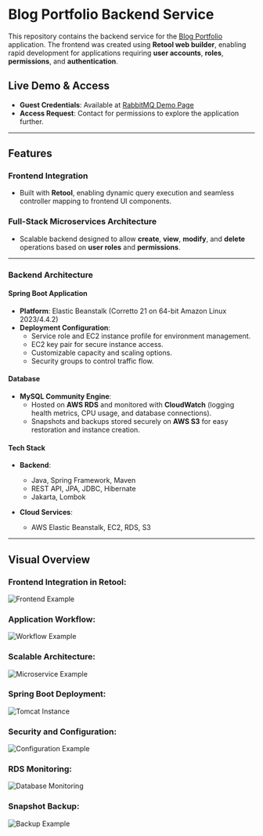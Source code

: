 # Blog Portfolio Backend Service

This repository contains the backend service for the [Blog Portfolio](https://johnathankhoa.retool.com/apps/blogPortfolio) application. The frontend was created using **Retool web builder**, enabling rapid development for applications requiring **user accounts**, **roles**, **permissions**, and **authentication**.

## Live Demo & Access
- **Guest Credentials**: Available at [RabbitMQ Demo Page](https://www.jkn95.dev/demos/rabbitmq)
- **Access Request**: Contact for permissions to explore the application further.

---

## Features

### Frontend Integration
- Built with **Retool**, enabling dynamic query execution and seamless controller mapping to frontend UI components.

### Full-Stack Microservices Architecture
- Scalable backend designed to allow **create**, **view**, **modify**, and **delete** operations based on **user roles** and **permissions**.

---

### Backend Architecture

#### **Spring Boot Application**
- **Platform**: Elastic Beanstalk (Corretto 21 on 64-bit Amazon Linux 2023/4.4.2)
- **Deployment Configuration**:
  - Service role and EC2 instance profile for environment management.
  - EC2 key pair for secure instance access.
  - Customizable capacity and scaling options.
  - Security groups to control traffic flow.

#### **Database**
- **MySQL Community Engine**:
  - Hosted on **AWS RDS** and monitored with **CloudWatch** (logging health metrics, CPU usage, and database connections).
  - Snapshots and backups stored securely on **AWS S3** for easy restoration and instance creation.

#### **Tech Stack**
- **Backend**:
  - Java, Spring Framework, Maven
  - REST API, JPA, JDBC, Hibernate
  - Jakarta, Lombok

- **Cloud Services**:
  - AWS Elastic Beanstalk, EC2, RDS, S3

---

## Visual Overview

### Frontend Integration in Retool:
![Frontend Example](https://github.com/user-attachments/assets/5fde1aa8-db69-48fb-9def-5cd66b70eb63)

### Application Workflow:
![Workflow Example](https://github.com/user-attachments/assets/d3f4acd8-7b3e-457c-8c53-1e1a71f0a1cf)

### Scalable Architecture:
![Microservice Example](https://github.com/user-attachments/assets/91cfdc93-fcde-47a4-99ac-8905739b07ec)

### Spring Boot Deployment:
![Tomcat Instance](https://github.com/user-attachments/assets/397ba452-e0ec-4474-8170-6388a098318a)

### Security and Configuration:
![Configuration Example](https://github.com/user-attachments/assets/b61ef82f-63a9-4ff9-a101-8b0b0d82901a)

### RDS Monitoring:
![Database Monitoring](https://github.com/user-attachments/assets/4d735014-799e-44b1-91bb-c4bd6d690512)

### Snapshot Backup:
![Backup Example](https://github.com/user-attachments/assets/97f3aa15-6809-411e-b2fb-161dce00fd64)


